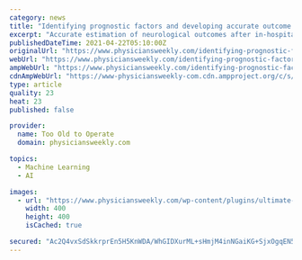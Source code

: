 ```yaml
---
category: news
title: "Identifying prognostic factors and developing accurate outcome predictions for in-hospital cardiac arrest by using artificial neural networks."
excerpt: "Accurate estimation of neurological outcomes after in-hospital cardiac arrest (IHCA) provides crucial information for clinical management. This study used artificial neural networks (ANNs) to determine the prognostic factors and develop prediction models for IHCA based on immediate preresuscitation parameters."
publishedDateTime: 2021-04-22T05:10:00Z
originalUrl: "https://www.physiciansweekly.com/identifying-prognostic-factors-and-developing-accurate-outcome-predictions-for-in-hospital-cardiac-arrest-by-using-artificial-neural-networks/"
webUrl: "https://www.physiciansweekly.com/identifying-prognostic-factors-and-developing-accurate-outcome-predictions-for-in-hospital-cardiac-arrest-by-using-artificial-neural-networks/"
ampWebUrl: "https://www.physiciansweekly.com/identifying-prognostic-factors-and-developing-accurate-outcome-predictions-for-in-hospital-cardiac-arrest-by-using-artificial-neural-networks/amp/"
cdnAmpWebUrl: "https://www-physiciansweekly-com.cdn.ampproject.org/c/s/www.physiciansweekly.com/identifying-prognostic-factors-and-developing-accurate-outcome-predictions-for-in-hospital-cardiac-arrest-by-using-artificial-neural-networks/amp/"
type: article
quality: 23
heat: 23
published: false

provider:
  name: Too Old to Operate
  domain: physiciansweekly.com

topics:
  - Machine Learning
  - AI

images:
  - url: "https://www.physiciansweekly.com/wp-content/plugins/ultimate-member/assets/img/default_avatar.jpg"
    width: 400
    height: 400
    isCached: true

secured: "Ac2Q4vxSdSkkrprEn5H5KnWDA/WhGIDXurML+sHmjM4inNGaiKG+SjxOgqEN5kM8xfdrcHm5eZ/8dta0xjXdvCMFdGIrDXHq/QSATWI1OrY4CIW8mNbBm3h6ZpjsC2ToQztzcxIHS/HzNlE5aJxZgrC90Ig1Fb12j5J1Lx2nIQ1lx/bkwf59ulJHqRPEm3QTxREuKKH4v5MzLBsCU/7LfF+rurdc8JCPdIoTINSQuLis2NAHShhgT1wfPwufq0xpe/rsBtIBWfIvRLHvw/RVXxgTrd13PdsYYcBzU1HJld7eCJ32Of1tdrACVm7bZuu2JaURmQMWXc5edw5FFHdYSekdQLh746WSgRbWvyer0tM=;+Clxrlzkh0FMDJPjEM4e9Q=="
---
```


